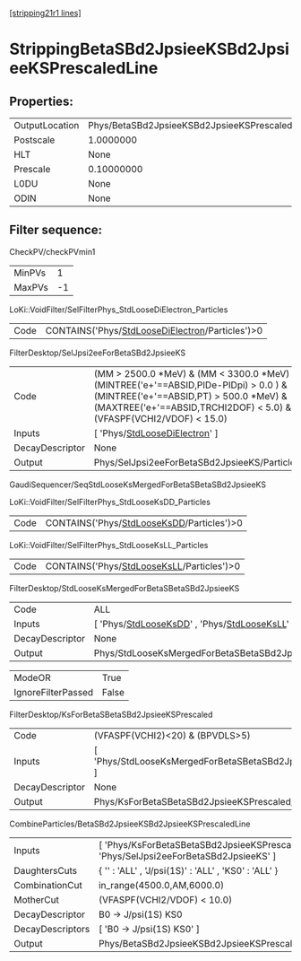[[stripping21r1 lines]](./stripping21r1-index)

# StrippingBetaSBd2JpsieeKSBd2JpsieeKSPrescaledLine

## Properties:

|                |                                                         |
|----------------|---------------------------------------------------------|
| OutputLocation | Phys/BetaSBd2JpsieeKSBd2JpsieeKSPrescaledLine/Particles |
| Postscale      | 1.0000000                                               |
| HLT            | None                                                    |
| Prescale       | 0.10000000                                              |
| L0DU           | None                                                    |
| ODIN           | None                                                    |

## Filter sequence:

CheckPV/checkPVmin1

|        |     |
|--------|-----|
| MinPVs | 1   |
| MaxPVs | -1  |

LoKi::VoidFilter/SelFilterPhys_StdLooseDiElectron_Particles

|      |                                                                                                        |
|------|--------------------------------------------------------------------------------------------------------|
| Code | CONTAINS('Phys/[StdLooseDiElectron](./stripping21r1-commonparticles-stdloosedielectron)/Particles')\>0 |

FilterDesktop/SelJpsi2eeForBetaSBd2JpsieeKS

|                 |                                                                                                                                                                                                             |
|-----------------|-------------------------------------------------------------------------------------------------------------------------------------------------------------------------------------------------------------|
| Code            | (MM \> 2500.0 \*MeV) & (MM \< 3300.0 \*MeV) & (MINTREE('e+'==ABSID,PIDe-PIDpi) \> 0.0 ) & (MINTREE('e+'==ABSID,PT) \> 500.0 \*MeV) & (MAXTREE('e+'==ABSID,TRCHI2DOF) \< 5.0) & (VFASPF(VCHI2/VDOF) \< 15.0) |
| Inputs          | [ 'Phys/[StdLooseDiElectron](./stripping21r1-commonparticles-stdloosedielectron)' ]                                                                                                                       |
| DecayDescriptor | None                                                                                                                                                                                                        |
| Output          | Phys/SelJpsi2eeForBetaSBd2JpsieeKS/Particles                                                                                                                                                                |

GaudiSequencer/SeqStdLooseKsMergedForBetaSBetaSBd2JpsieeKS

LoKi::VoidFilter/SelFilterPhys_StdLooseKsDD_Particles

|      |                                                                                            |
|------|--------------------------------------------------------------------------------------------|
| Code | CONTAINS('Phys/[StdLooseKsDD](./stripping21r1-commonparticles-stdlooseksdd)/Particles')\>0 |

LoKi::VoidFilter/SelFilterPhys_StdLooseKsLL_Particles

|      |                                                                                            |
|------|--------------------------------------------------------------------------------------------|
| Code | CONTAINS('Phys/[StdLooseKsLL](./stripping21r1-commonparticles-stdlooseksll)/Particles')\>0 |

FilterDesktop/StdLooseKsMergedForBetaSBetaSBd2JpsieeKS

|                 |                                                                                                                                                 |
|-----------------|-------------------------------------------------------------------------------------------------------------------------------------------------|
| Code            | ALL                                                                                                                                             |
| Inputs          | [ 'Phys/[StdLooseKsDD](./stripping21r1-commonparticles-stdlooseksdd)' , 'Phys/[StdLooseKsLL](./stripping21r1-commonparticles-stdlooseksll)' ] |
| DecayDescriptor | None                                                                                                                                            |
| Output          | Phys/StdLooseKsMergedForBetaSBetaSBd2JpsieeKS/Particles                                                                                         |

|                    |       |
|--------------------|-------|
| ModeOR             | True  |
| IgnoreFilterPassed | False |

FilterDesktop/KsForBetaSBetaSBd2JpsieeKSPrescaled

|                 |                                                       |
|-----------------|-------------------------------------------------------|
| Code            | (VFASPF(VCHI2)\<20) & (BPVDLS\>5)                     |
| Inputs          | [ 'Phys/StdLooseKsMergedForBetaSBetaSBd2JpsieeKS' ] |
| DecayDescriptor | None                                                  |
| Output          | Phys/KsForBetaSBetaSBd2JpsieeKSPrescaled/Particles    |

CombineParticles/BetaSBd2JpsieeKSBd2JpsieeKSPrescaledLine

|                  |                                                                                         |
|------------------|-----------------------------------------------------------------------------------------|
| Inputs           | [ 'Phys/KsForBetaSBetaSBd2JpsieeKSPrescaled' , 'Phys/SelJpsi2eeForBetaSBd2JpsieeKS' ] |
| DaughtersCuts    | { '' : 'ALL' , 'J/psi(1S)' : 'ALL' , 'KS0' : 'ALL' }                                    |
| CombinationCut   | in_range(4500.0,AM,6000.0)                                                              |
| MotherCut        | (VFASPF(VCHI2/VDOF) \< 10.0)                                                            |
| DecayDescriptor  | B0 -\> J/psi(1S) KS0                                                                    |
| DecayDescriptors | [ 'B0 -\> J/psi(1S) KS0' ]                                                            |
| Output           | Phys/BetaSBd2JpsieeKSBd2JpsieeKSPrescaledLine/Particles                                 |
